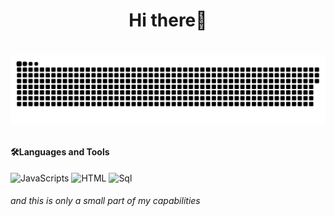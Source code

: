 <h1 align="center">Hi there👋<h1>

<p align="center">
<img width="600" src="assets/github-snake.svg" alt="snake"/>
</p>

#### 🛠️Languages and Tools
![JavaScripts](https://img.shields.io/badge/-JavaScript-090909?style=flat&logo=JavaScript)
![HTML](https://img.shields.io/badge/-HTML-090909?style=flat&logo=html5)
![Sql](https://img.shields.io/badge/-SQL-090909?style=flat&logo=mysql)
###### and this is only a small part of my capabilities
